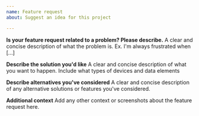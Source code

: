 ```yaml
---
name: Feature request
about: Suggest an idea for this project

---
```


**Is your feature request related to a problem? Please describe.**
A clear and concise description of what the problem is. Ex. I'm always frustrated when [...]

**Describe the solution you'd like**
A clear and concise description of what you want to happen. Include what types of devices and data elements

**Describe alternatives you've considered**
A clear and concise description of any alternative solutions or features you've considered.

**Additional context**
Add any other context or screenshots about the feature request here.
